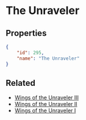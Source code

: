 # The Unraveler

<no description available>

## Properties

```json
{
    "id": 295,
    "name": "The Unraveler"
}
```

## Related

- [Wings of the Unraveler III](../items/18376-wings-of-the-unraveler-iii.md)
- [Wings of the Unraveler II](../items/18375-wings-of-the-unraveler-ii.md)
- [Wings of the Unraveler I](../items/18374-wings-of-the-unraveler-i.md)

